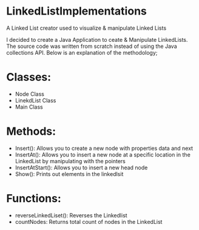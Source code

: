 # LinkedListImplementations
A Linked List creator used to visualize &amp; manipulate Linked Lists 

I decided to create a Java Application to ceate & Manipulate LinkedLists. The source code was written from scratch instead of using the Java collections API. Below is an explanation of the methodology;

# Classes:
- Node Class
- LinekdList Class
- Main Class

# Methods:
- Insert(): Allows you to create a new node with properties data and next 
- InsertAt(): Allows you to insert a new node at a specific location in the LinkedList by manipulating with the pointers
- InsertAtStart(): Allows you to insert a new head node
- Show(): Prints out elements in the linkedlsit 

# Functions:
- reverseLinkedLiset(): Reverses the Linkedlist
- countNodes: Returns total count of nodes in the LinkedList
